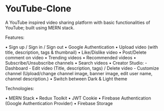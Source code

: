 # YouTube-Clone

A YouTube inspired video sharing platform with basic functionalities of YouTube; built using MERN stack.

Features:

•	Sign up / Sign in / Sign out
•	Google Authentication 
•	Upload video (with title, description, tags & thumbnail)
•	Like/Dislike video
•	Post/Delete comment on video
•	Trending videos
•	Recommended videos
•	Subscribe/Unsubscribe channels
•	Search videos
•	Creator Studio:
	 - Dashboard
	 - Edit video (Title, description, tags) / Delete video
	 - Customize channel (Upload/change channel image, banner image, edit user name, channel description.)
•	Switch between Dark & Light theme

Technologies:

•	MERN Stack
•	Redux Toolkit
•	JWT Cookie
•	Firebase Authentication (Google Authentication Provider)
•	Firebase Storage
